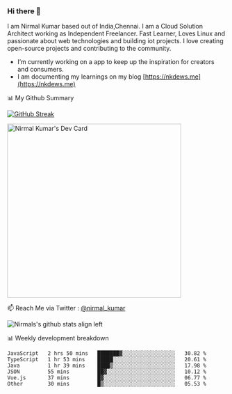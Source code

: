 ### Hi there 👋

 I am Nirmal Kumar based out of India,Chennai. I am a Cloud Solution Architect working as Independent Freelancer. Fast Learner, Loves Linux and passionate about web technologies and building iot projects. I love creating open-source projects and contributing to the community.

- I’m currently working on a app to keep up the inspiration for creators and consumers.
- I am documenting my learnings on my blog [https://nkdews.me](https://nkdews.me)


📊 My Github Summary

[![GitHub Streak](https://github-readme-streak-stats.herokuapp.com?user=nk-gears&theme=dark&hide_border=true&date_format=M%20j%5B%2C%20Y%5D)](https://git.io/streak-stats)

<a href="https://app.daily.dev/nirmal_kumar"><img src="https://api.daily.dev/devcards/a16cfcf02d384b16b41de71ce4d1d811.png?r=8ve" width="400" alt="Nirmal Kumar's Dev Card"/></a>

📫 Reach Me via  Twitter : [@nirmal_kumar](https://twitter.com/nirmal_kumar)

![Nirmals's github stats align left](https://github-readme-stats.vercel.app/api?username=nk-gears&show_icons=true)


📊 Weekly development breakdown

<!--START_SECTION:waka-->

```text
JavaScript   2 hrs 50 mins   ███████▓░░░░░░░░░░░░░░░░░   30.82 %
TypeScript   1 hr 53 mins    █████░░░░░░░░░░░░░░░░░░░░   20.61 %
Java         1 hr 39 mins    ████▒░░░░░░░░░░░░░░░░░░░░   17.98 %
JSON         55 mins         ██▓░░░░░░░░░░░░░░░░░░░░░░   10.12 %
Vue.js       37 mins         █▓░░░░░░░░░░░░░░░░░░░░░░░   06.77 %
Other        30 mins         █▒░░░░░░░░░░░░░░░░░░░░░░░   05.53 %
```

<!--END_SECTION:waka-->


